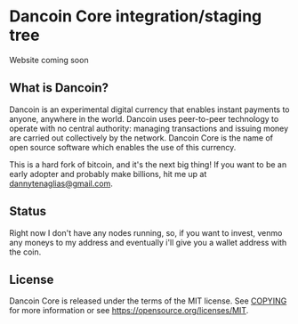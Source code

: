 Dancoin Core integration/staging tree
=====================================

Website coming soon

What is Dancoin?
----------------

Dancoin is an experimental digital currency that enables instant payments to
anyone, anywhere in the world. Dancoin uses peer-to-peer technology to operate
with no central authority: managing transactions and issuing money are carried
out collectively by the network. Dancoin Core is the name of open source
software which enables the use of this currency.

This is a hard fork of bitcoin, and it's the next big thing! If you want to be an early adopter and probably make billions, hit me up at dannytenaglias@gmail.com.

Status
------

Right now I don't have any nodes running, so, if you want to invest, venmo any moneys to my address and eventually i'll give you a wallet address with the coin. 

License
-------

Dancoin Core is released under the terms of the MIT license. See [COPYING](COPYING) for more
information or see https://opensource.org/licenses/MIT.

